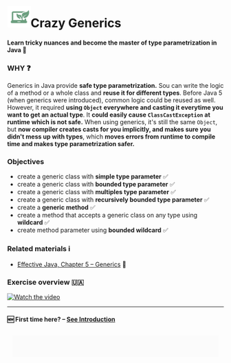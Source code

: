 # <img src="https://raw.githubusercontent.com/bobocode-projects/resources/master/image/logo_transparent_background.png" height=50/>Crazy Generics
#### Learn tricky nuances and become the master of type parametrization in Java 💪

### WHY ❓
Generics in Java provide **safe type parametrization.** Sou can write the logic of a method or a whole class and 
**reuse it for different types**. Before Java 5 (when generics were introduced), common logic could be reused as well. 
However, it required **using `Object` everywhere and casting it everytime you want to get an actual type**.
It **could easily cause `ClassCastException` at runtime which is not safe.**  When using generics, it's still the same `Object`,
but **now compiler creates casts for you implicitly, and makes sure you didn't mess up with types**, which **moves errors from
runtime to compile time and makes type parametrization safer.**

### Objectives
* create a generic class with **simple type parameter** ✅
* create a generic class with **bounded type parameter** ✅
* create a generic class with **multiples type parameter** ✅
* create a generic class with **recursively bounded type parameter** ✅
* create a **generic method** ✅
* create a method that accepts a generic class on any type using **wildcard** ✅
* create method parameter using **bounded wildcard** ✅

### Related materials ℹ️
* [Effective Java, Chapter 5 – Generics](https://read.amazon.com/kp/embed?asin=B078H61SCH&preview=newtab&linkCode=kpe&ref_=cm_sw_r_kb_dp_SADNB2C41TWARGY4QGKZ) 📘

### Exercise overview 🇺🇦
[![Watch the video](https://img.youtube.com/vi/EaL5KsSlEQM/0.jpg)](https://www.youtube.com/watch?v=EaL5KsSlEQM)

---
#### 🆕 First time here? – [See Introduction](https://github.com/bobocode-projects/java-fundamentals-exercises/tree/main/0-0-intro#introduction)

##
<div align="center"><img src="https://raw.githubusercontent.com/bobocode-projects/resources/master/animation/GitHub%20Star_3.gif" height=50/></div>